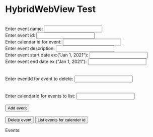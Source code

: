 <html>

<head>
    <meta http-equiv="refresh" content="120">
    <meta http-equiv="cache-control" content="max-age=0" />
    <meta http-equiv="cache-control" content="no-cache" />
    <meta http-equiv="expires" content="0" />
    <meta http-equiv="expires" content="Tue, 01 Jan 1980 1:00:00 GMT" />
    <meta http-equiv="pragma" content="no-cache" />
</head>

<body>
    <script src="https://code.jquery.com/jquery-2.1.4.min.js"></script>
    <h1>HybridWebView Test</h1>
    <br /> Enter event name: <input type="text" id="name">
        <br /> Enter event id: <input type="text" id="eventId">
            <br /> Enter calendar id for event: <input type="text" id="eventCalendarId">
        <br /> Enter event description: <input type="text" id="eventDescription">
        <br /> Enter event start date ex:("Jan 1, 2021"): <input type="text" id="eventStartdate">
        <br /> Enter event end date ex:("Jan 1, 2021"): <input type="text" id="eventEnddate">
        <br />
    <br />
    <br /> Enter eventId for event to delete: <input type="text" id="eventId">
        <br />
    <br />
    <br /> Enter calendarId for events to list: <input type="text" id="calendarId">    
    <br />
    <br />
    <button type="button" onclick="javascript: addEvent($('#name').val(), $('#eventId').val(), $('#eventDescription').val(), $('#eventStartdate').val(), $('#eventEnddate').val(), $('#eventCalendarId').val())">Add event</button>
     <br />
    <br />
    <button type="button" onclick="javascript: deleteEvent($('#eventId').val())">Delete event</button>
    <button type="button" onclick="javascript: listEvents($('#calendarId').val())">List events for calender id</button>
    <br />
    <p id="result">Events:</p>
    <script type="text/javascript">
        function log(str) {
            $('#result').html($('#result').html() + "<br/>" + str);
        }

        log('Starting application')

        var selectedCalenderId = null;
        
        setTimeout(function() {
            CalendarIntegration.listCalendars();
        }, 100);

        function listCalendarsResult(result) {
            selectedCalenderId = result[0].id;
        
            log('Calendars loaded: ' + JSON.stringify(result))
        }        


        function addEvent(eventName, eventId, eventDescrip, eventStart, eventEnd, eventCalendarid) {
            CalendarIntegration.addEvent(eventCalendarid, eventId, eventName, eventDescrip, eventStart, eventEnd, "Timeplan");

            $('#name').val('');

            log('Event added to calendar');
        }
        
        function deleteEvent(eventId) {
            CalendarIntegration.deleteEvent(eventId);

            $('#eventId').val('');

            log('Event added to calendar');
        }        

        function listEvents(id) {
            CalendarIntegration.listEvents(id);
        }

        function listEventsResult(result) {
            log('Events in selected calendar (' + selectedCalenderId + '): ' + JSON.stringify(result));
        }

        function timeHasPassedEvent(time) {
            log('Event from app: ' + time);
        }
    </script>
</body>

</html>
